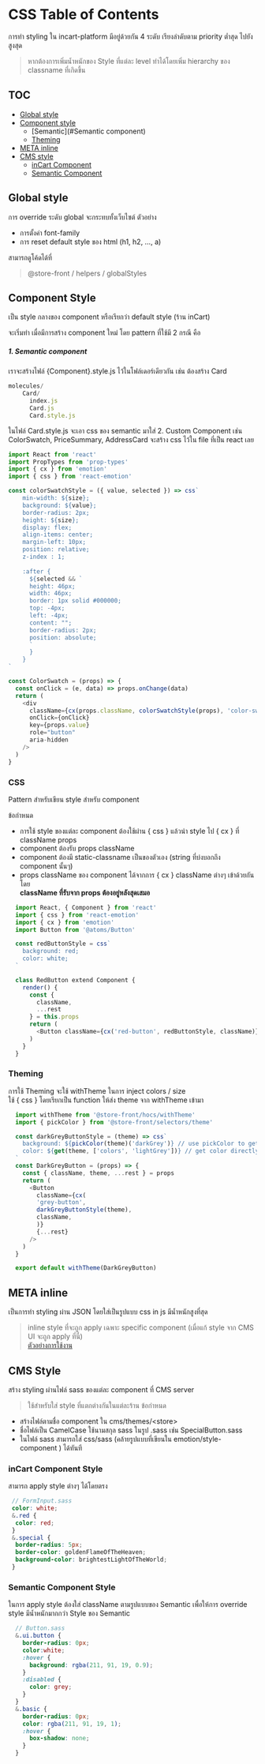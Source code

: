 # CSS Table of Contents

การทำ styling ใน incart-platform มีอยู่ด้วยกัน 4 ระดับ เรียงลำดับตาม priority ต่ำสุด ไปยัง สูงสุด

> หากต้องการเพิ่มน้ำหนักของ Style ที่แต่ละ level ทำได้โดยเพิ่ม hierarchy ของ classname ที่เกิดขึ้น

## TOC
* [Global style](#global-style)
* [Component style](#component-style)
  * [Semantic](#Semantic component)
  * [Theming](#theming)
* [META inline](#meta-inline)
* [CMS style](#cms-style)
  * [inCart Component](#incart-component-style)
  * [Semantic Component](#semantic-component-style)
  
## Global style
การ override ระดับ global จะกระทบทั้งเว็บไซต์
ตัวอย่าง
* การตั้งค่า font-family
* การ reset default style ของ html (h1, h2, …, a)

สามารถดูโค้ดได้ที่
> @store-front / helpers / globalStyles

## Component Style
เป็น style กลางของ component หรือเรียกว่า default style (ร้าน inCart)

จะเริ่มทำ เมื่อมีการสร้าง component ใหม่ โดย pattern ที่ใช้มี 2 กรณี คือ
##### 1. Semantic component
เราจะสร้างไฟล์ {Component}.style.js ไว้ในโฟล์เดอร์เดียวกัน เช่น ต้องสร้าง Card
 
```js
molecules/
    Card/
      index.js
      Card.js
      Card.style.js
```
ในไฟล์ Card.style.js จะเอา css ของ semantic มาใส่
2.  Custom Component เช่น ColorSwatch, PriceSummary, AddressCard จะสร้าง css ไว้ใน file ที่เป็น react เลย
```js
import React from 'react'
import PropTypes from 'prop-types'
import { cx } from 'emotion'
import { css } from 'react-emotion'

const colorSwatchStyle = ({ value, selected }) => css`
    min-width: ${size};
    background: ${value};
    border-radius: 2px;
    height: ${size};
    display: flex;
    align-items: center;
    margin-left: 10px;
    position: relative;
    z-index : 1;
    
    :after {
      ${selected && `
      height: 46px;
      width: 46px;
      border: 1px solid #000000;
      top: -4px;
      left: -4px;
      content: "";
      border-radius: 2px;
      position: absolute;
      `
      }
    }
`

const ColorSwatch = (props) => {
  const onClick = (e, data) => props.onChange(data)
  return (
    <div
      className={cx(props.className, colorSwatchStyle(props), 'color-swatch')}
      onClick={onClick}
      key={props.value}
      role="button"
      aria-hidden
    />
  )
}
```



### CSS
Pattern สำหรับเขียน style สำหรับ component

ข้อกำหนด
* การใช้ style ของแต่ละ component ต้องใช้ผ่าน { css } แล้วนำ style ไป { cx } ที่ className props
* component ต้องรับ props className
* component ต้องมี static-classname เป็นของตัวเอง (string ที่บ่งบอกถึง component นั้นๆ)
* props className ของ component ได้จากการ { cx } className ต่างๆ เข้าด้วยกันโดย<br/>**className ที่รับจาก props ต้องอยู่หลังสุดเสมอ**

```js
  import React, { Component } from 'react'
  import { css } from 'react-emotion'
  import { cx } from 'emotion'
  import Button from '@atoms/Button'

  const redButtonStyle = css`
    background: red;
    color: white;
  `

  class RedButton extend Component {
    render() {
      const {
        className,
        ...rest
      } = this.props
      return (
        <Button className={cx('red-button', redButtonStyle, className)} {...rest} />
      )
    }
  }
```
### Theming
การใช้ Theming จะใช้ withTheme ในการ inject colors / size  
ใช้ { css } โดยเรียกเป็น function ให้ส่ง theme จาก withTheme เข้ามา
```js
  import withTheme from '@store-front/hocs/withTheme'
  import { pickColor } from '@store-front/selectors/theme'

  const darkGreyButtonStyle = (theme) => css`
    background: ${pickColor(theme)('darkGrey')} // use pickColor to get color
    color: ${get(theme, ['colors', 'lightGrey'])} // get color directly from theme
  `
  const DarkGreyButton = (props) => {
    const { className, theme, ...rest } = props
    return (
      <Button
        className={cx(
        'grey-button',
        darkGreyButtonStyle(theme),
        className,
        )}
        {...rest}
      />
    )
  }

  export default withTheme(DarkGreyButton)
```


## META inline
เป็นการทำ styling ผ่าน JSON โดยใส่เป็นรูปแบบ css in js มีน้ำหนักสูงที่สุด
> inline style ที่จะถูก apply เฉพาะ specific component (เมื่อแก้ style จาก CMS UI จะถูก apply ที่นี่)<br/>
> [ตัวอย่างการใช้งาน](#style)

## CMS Style
สร้าง styling ผ่านไฟล์ sass ของแต่ละ component ที่ CMS server
> ใช้สำหรับใส่ style ที่แตกต่างกันในแต่ละร้าน
ข้อกำหนด
* สร้างไฟล์ตามชื่อ component ใน cms/themes/\<store\>
* ชื่อไฟล์เป็น CamelCase ใช้นามสกุล sass ในรูป <component-name>.sass เช่น SpecialButton.sass
* ในไฟล์ sass สามารถใส่ css/sass (คล้ายรูปแบบที่เขียนใน emotion/style-component ) ได้ทันที
### inCart Component Style
สามารถ apply style ต่างๆ ได้โดยตรง
```scss
 // FormInput.sass
 color: white;
 &.red {
  color: red;
 }
 &.special {
  border-radius: 5px;
  border-color: goldenFlameOfTheHeaven;
  background-color: brightestLightOfTheWorld;
 }
```

### Semantic Component Style
ในการ apply style ต้องใส่ className ตามรูปแบบของ Semantic เพื่อให้การ override style มีน้ำหนักมากกว่า Style ของ Semantic
```scss
  // Button.sass
  &.ui.button {
    border-radius: 0px;
    color:white;
    :hover {
      background: rgba(211, 91, 19, 0.9);
    }
    :disabled {
      color: grey;
    }
  }
  &.basic {
    border-radius: 0px;
    color: rgba(211, 91, 19, 1);
    :hover {
      box-shadow: none;
    }
  }
```